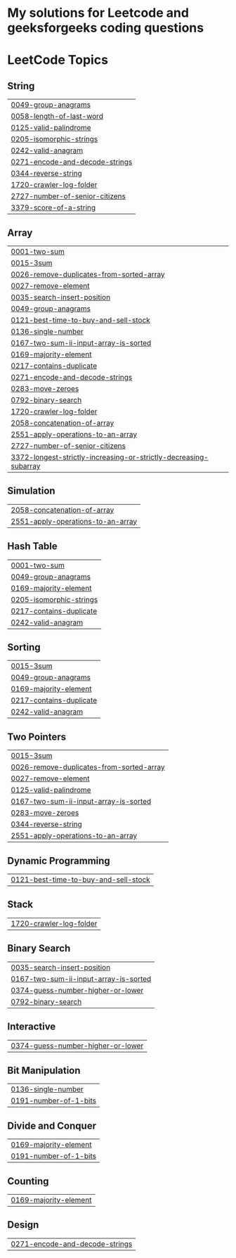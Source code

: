 # My solutions for Leetcode and geeksforgeeks coding questions


<!---LeetCode Topics Start-->
# LeetCode Topics
## String
|  |
| ------- |
| [0049-group-anagrams](https://github.com/KingJulius/Leetcode-and-GeeksforGeeks-Solutions/tree/master/0049-group-anagrams) |
| [0058-length-of-last-word](https://github.com/KingJulius/Leetcode-and-GeeksforGeeks-Solutions/tree/master/0058-length-of-last-word) |
| [0125-valid-palindrome](https://github.com/KingJulius/Leetcode-and-GeeksforGeeks-Solutions/tree/master/0125-valid-palindrome) |
| [0205-isomorphic-strings](https://github.com/KingJulius/Leetcode-and-GeeksforGeeks-Solutions/tree/master/0205-isomorphic-strings) |
| [0242-valid-anagram](https://github.com/KingJulius/Leetcode-and-GeeksforGeeks-Solutions/tree/master/0242-valid-anagram) |
| [0271-encode-and-decode-strings](https://github.com/KingJulius/Leetcode-and-GeeksforGeeks-Solutions/tree/master/0271-encode-and-decode-strings) |
| [0344-reverse-string](https://github.com/KingJulius/Leetcode-and-GeeksforGeeks-Solutions/tree/master/0344-reverse-string) |
| [1720-crawler-log-folder](https://github.com/KingJulius/Leetcode-and-GeeksforGeeks-Solutions/tree/master/1720-crawler-log-folder) |
| [2727-number-of-senior-citizens](https://github.com/KingJulius/Leetcode-and-GeeksforGeeks-Solutions/tree/master/2727-number-of-senior-citizens) |
| [3379-score-of-a-string](https://github.com/KingJulius/Leetcode-and-GeeksforGeeks-Solutions/tree/master/3379-score-of-a-string) |
## Array
|  |
| ------- |
| [0001-two-sum](https://github.com/KingJulius/Leetcode-and-GeeksforGeeks-Solutions/tree/master/0001-two-sum) |
| [0015-3sum](https://github.com/KingJulius/Leetcode-and-GeeksforGeeks-Solutions/tree/master/0015-3sum) |
| [0026-remove-duplicates-from-sorted-array](https://github.com/KingJulius/Leetcode-and-GeeksforGeeks-Solutions/tree/master/0026-remove-duplicates-from-sorted-array) |
| [0027-remove-element](https://github.com/KingJulius/Leetcode-and-GeeksforGeeks-Solutions/tree/master/0027-remove-element) |
| [0035-search-insert-position](https://github.com/KingJulius/Leetcode-and-GeeksforGeeks-Solutions/tree/master/0035-search-insert-position) |
| [0049-group-anagrams](https://github.com/KingJulius/Leetcode-and-GeeksforGeeks-Solutions/tree/master/0049-group-anagrams) |
| [0121-best-time-to-buy-and-sell-stock](https://github.com/KingJulius/Leetcode-and-GeeksforGeeks-Solutions/tree/master/0121-best-time-to-buy-and-sell-stock) |
| [0136-single-number](https://github.com/KingJulius/Leetcode-and-GeeksforGeeks-Solutions/tree/master/0136-single-number) |
| [0167-two-sum-ii-input-array-is-sorted](https://github.com/KingJulius/Leetcode-and-GeeksforGeeks-Solutions/tree/master/0167-two-sum-ii-input-array-is-sorted) |
| [0169-majority-element](https://github.com/KingJulius/Leetcode-and-GeeksforGeeks-Solutions/tree/master/0169-majority-element) |
| [0217-contains-duplicate](https://github.com/KingJulius/Leetcode-and-GeeksforGeeks-Solutions/tree/master/0217-contains-duplicate) |
| [0271-encode-and-decode-strings](https://github.com/KingJulius/Leetcode-and-GeeksforGeeks-Solutions/tree/master/0271-encode-and-decode-strings) |
| [0283-move-zeroes](https://github.com/KingJulius/Leetcode-and-GeeksforGeeks-Solutions/tree/master/0283-move-zeroes) |
| [0792-binary-search](https://github.com/KingJulius/Leetcode-and-GeeksforGeeks-Solutions/tree/master/0792-binary-search) |
| [1720-crawler-log-folder](https://github.com/KingJulius/Leetcode-and-GeeksforGeeks-Solutions/tree/master/1720-crawler-log-folder) |
| [2058-concatenation-of-array](https://github.com/KingJulius/Leetcode-and-GeeksforGeeks-Solutions/tree/master/2058-concatenation-of-array) |
| [2551-apply-operations-to-an-array](https://github.com/KingJulius/Leetcode-and-GeeksforGeeks-Solutions/tree/master/2551-apply-operations-to-an-array) |
| [2727-number-of-senior-citizens](https://github.com/KingJulius/Leetcode-and-GeeksforGeeks-Solutions/tree/master/2727-number-of-senior-citizens) |
| [3372-longest-strictly-increasing-or-strictly-decreasing-subarray](https://github.com/KingJulius/Leetcode-and-GeeksforGeeks-Solutions/tree/master/3372-longest-strictly-increasing-or-strictly-decreasing-subarray) |
## Simulation
|  |
| ------- |
| [2058-concatenation-of-array](https://github.com/KingJulius/Leetcode-and-GeeksforGeeks-Solutions/tree/master/2058-concatenation-of-array) |
| [2551-apply-operations-to-an-array](https://github.com/KingJulius/Leetcode-and-GeeksforGeeks-Solutions/tree/master/2551-apply-operations-to-an-array) |
## Hash Table
|  |
| ------- |
| [0001-two-sum](https://github.com/KingJulius/Leetcode-and-GeeksforGeeks-Solutions/tree/master/0001-two-sum) |
| [0049-group-anagrams](https://github.com/KingJulius/Leetcode-and-GeeksforGeeks-Solutions/tree/master/0049-group-anagrams) |
| [0169-majority-element](https://github.com/KingJulius/Leetcode-and-GeeksforGeeks-Solutions/tree/master/0169-majority-element) |
| [0205-isomorphic-strings](https://github.com/KingJulius/Leetcode-and-GeeksforGeeks-Solutions/tree/master/0205-isomorphic-strings) |
| [0217-contains-duplicate](https://github.com/KingJulius/Leetcode-and-GeeksforGeeks-Solutions/tree/master/0217-contains-duplicate) |
| [0242-valid-anagram](https://github.com/KingJulius/Leetcode-and-GeeksforGeeks-Solutions/tree/master/0242-valid-anagram) |
## Sorting
|  |
| ------- |
| [0015-3sum](https://github.com/KingJulius/Leetcode-and-GeeksforGeeks-Solutions/tree/master/0015-3sum) |
| [0049-group-anagrams](https://github.com/KingJulius/Leetcode-and-GeeksforGeeks-Solutions/tree/master/0049-group-anagrams) |
| [0169-majority-element](https://github.com/KingJulius/Leetcode-and-GeeksforGeeks-Solutions/tree/master/0169-majority-element) |
| [0217-contains-duplicate](https://github.com/KingJulius/Leetcode-and-GeeksforGeeks-Solutions/tree/master/0217-contains-duplicate) |
| [0242-valid-anagram](https://github.com/KingJulius/Leetcode-and-GeeksforGeeks-Solutions/tree/master/0242-valid-anagram) |
## Two Pointers
|  |
| ------- |
| [0015-3sum](https://github.com/KingJulius/Leetcode-and-GeeksforGeeks-Solutions/tree/master/0015-3sum) |
| [0026-remove-duplicates-from-sorted-array](https://github.com/KingJulius/Leetcode-and-GeeksforGeeks-Solutions/tree/master/0026-remove-duplicates-from-sorted-array) |
| [0027-remove-element](https://github.com/KingJulius/Leetcode-and-GeeksforGeeks-Solutions/tree/master/0027-remove-element) |
| [0125-valid-palindrome](https://github.com/KingJulius/Leetcode-and-GeeksforGeeks-Solutions/tree/master/0125-valid-palindrome) |
| [0167-two-sum-ii-input-array-is-sorted](https://github.com/KingJulius/Leetcode-and-GeeksforGeeks-Solutions/tree/master/0167-two-sum-ii-input-array-is-sorted) |
| [0283-move-zeroes](https://github.com/KingJulius/Leetcode-and-GeeksforGeeks-Solutions/tree/master/0283-move-zeroes) |
| [0344-reverse-string](https://github.com/KingJulius/Leetcode-and-GeeksforGeeks-Solutions/tree/master/0344-reverse-string) |
| [2551-apply-operations-to-an-array](https://github.com/KingJulius/Leetcode-and-GeeksforGeeks-Solutions/tree/master/2551-apply-operations-to-an-array) |
## Dynamic Programming
|  |
| ------- |
| [0121-best-time-to-buy-and-sell-stock](https://github.com/KingJulius/Leetcode-and-GeeksforGeeks-Solutions/tree/master/0121-best-time-to-buy-and-sell-stock) |
## Stack
|  |
| ------- |
| [1720-crawler-log-folder](https://github.com/KingJulius/Leetcode-and-GeeksforGeeks-Solutions/tree/master/1720-crawler-log-folder) |
## Binary Search
|  |
| ------- |
| [0035-search-insert-position](https://github.com/KingJulius/Leetcode-and-GeeksforGeeks-Solutions/tree/master/0035-search-insert-position) |
| [0167-two-sum-ii-input-array-is-sorted](https://github.com/KingJulius/Leetcode-and-GeeksforGeeks-Solutions/tree/master/0167-two-sum-ii-input-array-is-sorted) |
| [0374-guess-number-higher-or-lower](https://github.com/KingJulius/Leetcode-and-GeeksforGeeks-Solutions/tree/master/0374-guess-number-higher-or-lower) |
| [0792-binary-search](https://github.com/KingJulius/Leetcode-and-GeeksforGeeks-Solutions/tree/master/0792-binary-search) |
## Interactive
|  |
| ------- |
| [0374-guess-number-higher-or-lower](https://github.com/KingJulius/Leetcode-and-GeeksforGeeks-Solutions/tree/master/0374-guess-number-higher-or-lower) |
## Bit Manipulation
|  |
| ------- |
| [0136-single-number](https://github.com/KingJulius/Leetcode-and-GeeksforGeeks-Solutions/tree/master/0136-single-number) |
| [0191-number-of-1-bits](https://github.com/KingJulius/Leetcode-and-GeeksforGeeks-Solutions/tree/master/0191-number-of-1-bits) |
## Divide and Conquer
|  |
| ------- |
| [0169-majority-element](https://github.com/KingJulius/Leetcode-and-GeeksforGeeks-Solutions/tree/master/0169-majority-element) |
| [0191-number-of-1-bits](https://github.com/KingJulius/Leetcode-and-GeeksforGeeks-Solutions/tree/master/0191-number-of-1-bits) |
## Counting
|  |
| ------- |
| [0169-majority-element](https://github.com/KingJulius/Leetcode-and-GeeksforGeeks-Solutions/tree/master/0169-majority-element) |
## Design
|  |
| ------- |
| [0271-encode-and-decode-strings](https://github.com/KingJulius/Leetcode-and-GeeksforGeeks-Solutions/tree/master/0271-encode-and-decode-strings) |
<!---LeetCode Topics End-->